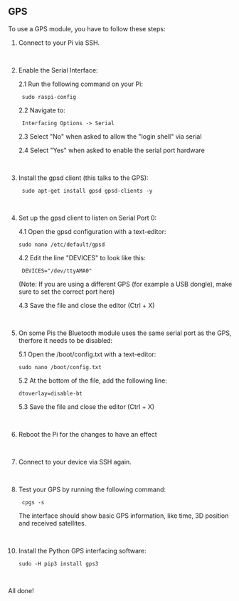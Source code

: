 ## GPS

To use a GPS module, you have to follow these steps:

1. Connect to your Pi via SSH.

</br>

2. Enable the Serial Interface:

    2.1 Run the following command on your Pi:
   
	    sudo raspi-config
  
    2.2 Navigate to:
   
	    Interfacing Options -> Serial

    2.3 Select "No" when asked to allow the "login shell" via serial

    2.4 Select "Yes" when asked to enable the serial port hardware

</br>

3. Install the gpsd client (this talks to the GPS):

        sudo apt-get install gpsd gpsd-clients -y

</br>

4. Set up the gpsd client to listen on Serial Port 0:

   4.1 Open the gpsd configuration with a text-editor:

       sudo nano /etc/default/gpsd

   4.2 Edit the line "DEVICES" to look like this:

        DEVICES="/dev/ttyAMA0"

    (Note: If you are using a different GPS (for example a USB dongle), make sure to set the correct port here)

   4.3 Save the file and close the editor (Ctrl + X)

</br>

5. On some Pis the Bluetooth module uses the same serial port as the GPS, therfore it needs to be disabled:

    5.1 Open the /boot/config.txt with a text-editor:

       sudo nano /boot/config.txt

   5.2 At the bottom of the file, add the following line:

       dtoverlay=disable-bt

   5.3 Save the file and close the editor (Ctrl + X)

</br>

6. Reboot the Pi for the changes to have an effect

</br>

7. Connect to your device via SSH again.

</br>

8. Test your GPS by running the following command:

        cpgs -s

   The interface should show basic GPS information, like time, 3D position and received satellites. 

</br>

10. Install the Python GPS interfacing software:
   
		sudo -H pip3 install gps3

</br>

All done!
